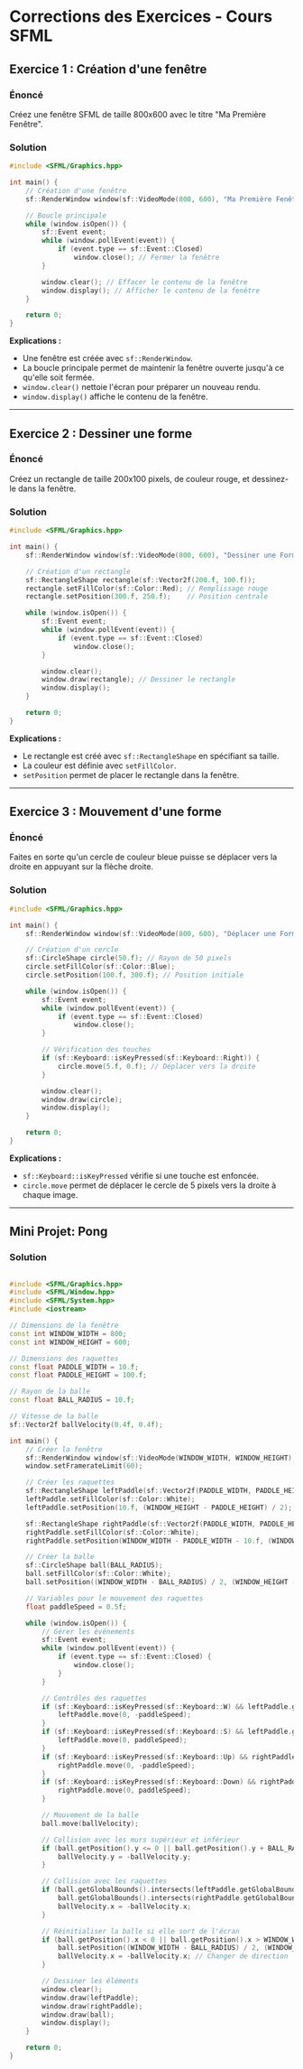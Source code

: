 # Corrections des Exercices - Cours SFML

## Exercice 1 : Création d'une fenêtre
### Énoncé
Créez une fenêtre SFML de taille 800x600 avec le titre "Ma Première Fenêtre".

### Solution
```cpp
#include <SFML/Graphics.hpp>

int main() {
    // Création d'une fenêtre
    sf::RenderWindow window(sf::VideoMode(800, 600), "Ma Première Fenêtre");

    // Boucle principale
    while (window.isOpen()) {
        sf::Event event;
        while (window.pollEvent(event)) {
            if (event.type == sf::Event::Closed)
                window.close(); // Fermer la fenêtre
        }

        window.clear(); // Effacer le contenu de la fenêtre
        window.display(); // Afficher le contenu de la fenêtre
    }

    return 0;
}
```

**Explications :**
- Une fenêtre est créée avec `sf::RenderWindow`.
- La boucle principale permet de maintenir la fenêtre ouverte jusqu'à ce qu'elle soit fermée.
- `window.clear()` nettoie l'écran pour préparer un nouveau rendu.
- `window.display()` affiche le contenu de la fenêtre.

---

## Exercice 2 : Dessiner une forme
### Énoncé
Créez un rectangle de taille 200x100 pixels, de couleur rouge, et dessinez-le dans la fenêtre.

### Solution
```cpp
#include <SFML/Graphics.hpp>

int main() {
    sf::RenderWindow window(sf::VideoMode(800, 600), "Dessiner une Forme");

    // Création d'un rectangle
    sf::RectangleShape rectangle(sf::Vector2f(200.f, 100.f));
    rectangle.setFillColor(sf::Color::Red); // Remplissage rouge
    rectangle.setPosition(300.f, 250.f);    // Position centrale

    while (window.isOpen()) {
        sf::Event event;
        while (window.pollEvent(event)) {
            if (event.type == sf::Event::Closed)
                window.close();
        }

        window.clear();
        window.draw(rectangle); // Dessiner le rectangle
        window.display();
    }

    return 0;
}
```

**Explications :**
- Le rectangle est créé avec `sf::RectangleShape` en spécifiant sa taille.
- La couleur est définie avec `setFillColor`.
- `setPosition` permet de placer le rectangle dans la fenêtre.

---

## Exercice 3 : Mouvement d'une forme
### Énoncé
Faites en sorte qu'un cercle de couleur bleue puisse se déplacer vers la droite en appuyant sur la flèche droite.

### Solution
```cpp
#include <SFML/Graphics.hpp>

int main() {
    sf::RenderWindow window(sf::VideoMode(800, 600), "Déplacer une Forme");

    // Création d'un cercle
    sf::CircleShape circle(50.f); // Rayon de 50 pixels
    circle.setFillColor(sf::Color::Blue);
    circle.setPosition(100.f, 300.f); // Position initiale

    while (window.isOpen()) {
        sf::Event event;
        while (window.pollEvent(event)) {
            if (event.type == sf::Event::Closed)
                window.close();
        }

        // Vérification des touches
        if (sf::Keyboard::isKeyPressed(sf::Keyboard::Right)) {
            circle.move(5.f, 0.f); // Déplacer vers la droite
        }

        window.clear();
        window.draw(circle);
        window.display();
    }

    return 0;
}
```

**Explications :**
- `sf::Keyboard::isKeyPressed` vérifie si une touche est enfoncée.
- `circle.move` permet de déplacer le cercle de 5 pixels vers la droite à chaque image.

---

## Mini Projet: Pong

### Solution
```cpp

#include <SFML/Graphics.hpp>
#include <SFML/Window.hpp>
#include <SFML/System.hpp>
#include <iostream>

// Dimensions de la fenêtre
const int WINDOW_WIDTH = 800;
const int WINDOW_HEIGHT = 600;

// Dimensions des raquettes
const float PADDLE_WIDTH = 10.f;
const float PADDLE_HEIGHT = 100.f;

// Rayon de la balle
const float BALL_RADIUS = 10.f;

// Vitesse de la balle
sf::Vector2f ballVelocity(0.4f, 0.4f);

int main() {
    // Créer la fenêtre
    sf::RenderWindow window(sf::VideoMode(WINDOW_WIDTH, WINDOW_HEIGHT), "Pong");
    window.setFramerateLimit(60);

    // Créer les raquettes
    sf::RectangleShape leftPaddle(sf::Vector2f(PADDLE_WIDTH, PADDLE_HEIGHT));
    leftPaddle.setFillColor(sf::Color::White);
    leftPaddle.setPosition(10.f, (WINDOW_HEIGHT - PADDLE_HEIGHT) / 2);

    sf::RectangleShape rightPaddle(sf::Vector2f(PADDLE_WIDTH, PADDLE_HEIGHT));
    rightPaddle.setFillColor(sf::Color::White);
    rightPaddle.setPosition(WINDOW_WIDTH - PADDLE_WIDTH - 10.f, (WINDOW_HEIGHT - PADDLE_HEIGHT) / 2);

    // Créer la balle
    sf::CircleShape ball(BALL_RADIUS);
    ball.setFillColor(sf::Color::White);
    ball.setPosition((WINDOW_WIDTH - BALL_RADIUS) / 2, (WINDOW_HEIGHT - BALL_RADIUS) / 2);

    // Variables pour le mouvement des raquettes
    float paddleSpeed = 0.5f;

    while (window.isOpen()) {
        // Gérer les événements
        sf::Event event;
        while (window.pollEvent(event)) {
            if (event.type == sf::Event::Closed) {
                window.close();
            }
        }

        // Contrôles des raquettes
        if (sf::Keyboard::isKeyPressed(sf::Keyboard::W) && leftPaddle.getPosition().y > 0) {
            leftPaddle.move(0, -paddleSpeed);
        }
        if (sf::Keyboard::isKeyPressed(sf::Keyboard::S) && leftPaddle.getPosition().y + PADDLE_HEIGHT < WINDOW_HEIGHT) {
            leftPaddle.move(0, paddleSpeed);
        }
        if (sf::Keyboard::isKeyPressed(sf::Keyboard::Up) && rightPaddle.getPosition().y > 0) {
            rightPaddle.move(0, -paddleSpeed);
        }
        if (sf::Keyboard::isKeyPressed(sf::Keyboard::Down) && rightPaddle.getPosition().y + PADDLE_HEIGHT < WINDOW_HEIGHT) {
            rightPaddle.move(0, paddleSpeed);
        }

        // Mouvement de la balle
        ball.move(ballVelocity);

        // Collision avec les murs supérieur et inférieur
        if (ball.getPosition().y <= 0 || ball.getPosition().y + BALL_RADIUS * 2 >= WINDOW_HEIGHT) {
            ballVelocity.y = -ballVelocity.y;
        }

        // Collision avec les raquettes
        if (ball.getGlobalBounds().intersects(leftPaddle.getGlobalBounds()) ||
            ball.getGlobalBounds().intersects(rightPaddle.getGlobalBounds())) {
            ballVelocity.x = -ballVelocity.x;
        }

        // Réinitialiser la balle si elle sort de l'écran
        if (ball.getPosition().x < 0 || ball.getPosition().x > WINDOW_WIDTH) {
            ball.setPosition((WINDOW_WIDTH - BALL_RADIUS) / 2, (WINDOW_HEIGHT - BALL_RADIUS) / 2);
            ballVelocity.x = -ballVelocity.x; // Changer de direction
        }

        // Dessiner les éléments
        window.clear();
        window.draw(leftPaddle);
        window.draw(rightPaddle);
        window.draw(ball);
        window.display();
    }

    return 0;
}
```
